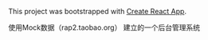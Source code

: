 This project was bootstrapped with [Create React App](https://github.com/facebook/create-react-app).

使用Mock数据（rap2.taobao.org） 建立的一个后台管理系统
